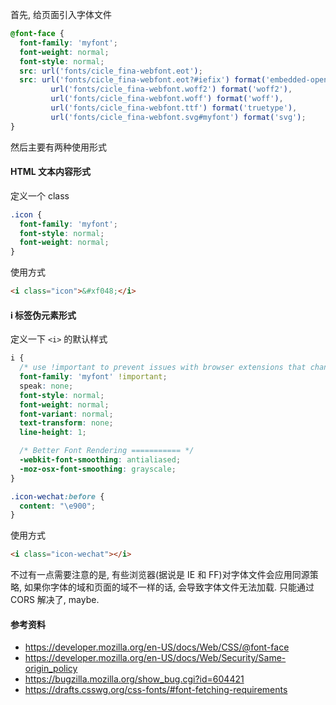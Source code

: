 首先, 给页面引入字体文件

```css
@font-face {
  font-family: 'myfont';
  font-weight: normal;
  font-style: normal;
  src: url('fonts/cicle_fina-webfont.eot');
  src: url('fonts/cicle_fina-webfont.eot?#iefix') format('embedded-opentype'),
         url('fonts/cicle_fina-webfont.woff2') format('woff2'),
         url('fonts/cicle_fina-webfont.woff') format('woff'),
         url('fonts/cicle_fina-webfont.ttf') format('truetype'),
         url('fonts/cicle_fina-webfont.svg#myfont') format('svg');
}
```



然后主要有两种使用形式



#### HTML 文本内容形式

定义一个 class

```css
.icon {
  font-family: 'myfont';
  font-style: normal;
  font-weight: normal;
}
```

使用方式

```html
<i class="icon">&#xf048;</i>
```



#### i 标签伪元素形式

定义一下 `<i>` 的默认样式

```css
i {
  /* use !important to prevent issues with browser extensions that change fonts */
  font-family: 'myfont' !important;
  speak: none;
  font-style: normal;
  font-weight: normal;
  font-variant: normal;
  text-transform: none;
  line-height: 1;

  /* Better Font Rendering =========== */
  -webkit-font-smoothing: antialiased;
  -moz-osx-font-smoothing: grayscale;
}

.icon-wechat:before {
  content: "\e900";
}
```

使用方式

```html
<i class="icon-wechat"></i>
```



不过有一点需要注意的是, 有些浏览器(据说是 IE 和 FF)对字体文件会应用同源策略, 如果你字体的域和页面的域不一样的话, 会导致字体文件无法加载. 只能通过 CORS 解决了, maybe.



#### 参考资料

* https://developer.mozilla.org/en-US/docs/Web/CSS/@font-face
* https://developer.mozilla.org/en-US/docs/Web/Security/Same-origin_policy
* https://bugzilla.mozilla.org/show_bug.cgi?id=604421
* https://drafts.csswg.org/css-fonts/#font-fetching-requirements